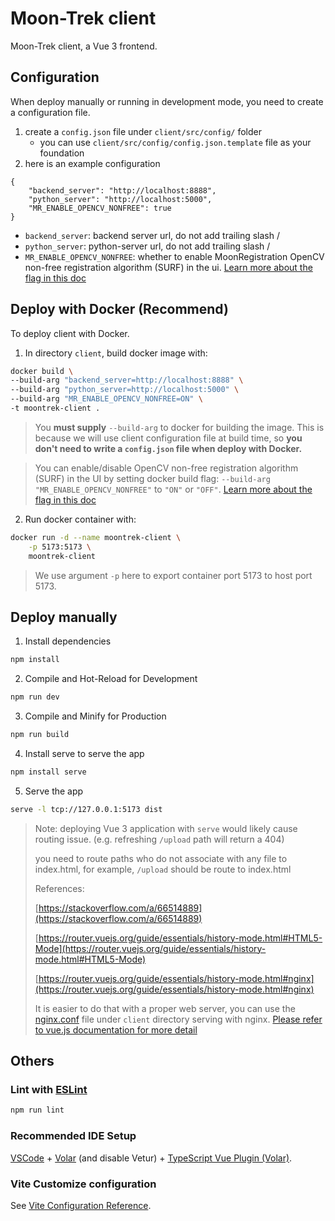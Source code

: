 # Moon-Trek client

Moon-Trek client, a Vue 3 frontend.


## Configuration

When deploy manually or running in development mode, you need to create a configuration file.

1. create a `config.json` file under `client/src/config/` folder
   * you can use `client/src/config/config.json.template` file as your foundation
2. here is an example configuration

```jsonc
{
    "backend_server": "http://localhost:8888",
    "python_server": "http://localhost:5000",
    "MR_ENABLE_OPENCV_NONFREE": true
}
```

* `backend_server`: backend server url, do not add trailing slash /
* `python_server`: python-server url, do not add trailing slash /
* `MR_ENABLE_OPENCV_NONFREE`: whether to enable MoonRegistration OpenCV non-free registration algorithm (SURF) in the ui. [Learn more about the flag in this doc](https://github.com/Gavin1937/MoonRegistration/blob/main/BUILDING.md#about-opencv-versions--modules)


## Deploy with Docker (Recommend)

To deploy client with Docker.

1. In directory `client`, build docker image with:

```sh
docker build \
--build-arg "backend_server=http://localhost:8888" \
--build-arg "python_server=http://localhost:5000" \
--build-arg "MR_ENABLE_OPENCV_NONFREE=ON" \
-t moontrek-client .
```

> You **must supply** `--build-arg` to docker for building the image. This is because we will use client configuration file at build time, so **you don't need to write a `config.json` file when deploy with Docker.**

> You can enable/disable OpenCV non-free registration algorithm (SURF) in the UI by setting docker build flag: `--build-arg "MR_ENABLE_OPENCV_NONFREE"` to `"ON"` or `"OFF"`. [Learn more about the flag in this doc](https://github.com/Gavin1937/MoonRegistration/blob/main/BUILDING.md#about-opencv-versions--modules)

2. Run docker container with:

```sh
docker run -d --name moontrek-client \
    -p 5173:5173 \
    moontrek-client
```

> We use argument `-p` here to export container port 5173 to host port 5173.


## Deploy manually

1. Install dependencies

```sh
npm install
```

2. Compile and Hot-Reload for Development

```sh
npm run dev
```

3. Compile and Minify for Production

```sh
npm run build
```

4. Install serve to serve the app

```sh
npm install serve
```

5. Serve the app

```sh
serve -l tcp://127.0.0.1:5173 dist
```

> Note: deploying Vue 3 application with `serve` would likely cause routing issue. (e.g. refreshing `/upload` path will return a 404)
> 
> you need to route paths who do not associate with any file to index.html, for example, `/upload` should be route to index.html
>
> References:
> 
> [https://stackoverflow.com/a/66514889](https://stackoverflow.com/a/66514889)
> 
> [https://router.vuejs.org/guide/essentials/history-mode.html#HTML5-Mode](https://router.vuejs.org/guide/essentials/history-mode.html#HTML5-Mode)
> 
> [https://router.vuejs.org/guide/essentials/history-mode.html#nginx](https://router.vuejs.org/guide/essentials/history-mode.html#nginx)
>
> It is easier to do that with a proper web server, you can use the [nginx.conf](./nginx.conf) file under `client` directory serving with nginx. [Please refer to vue.js documentation for more detail](https://router.vuejs.org/guide/essentials/history-mode.html#Example-Server-Configurations)


## Others

### Lint with [ESLint](https://eslint.org/)

```sh
npm run lint
```

### Recommended IDE Setup

[VSCode](https://code.visualstudio.com/) + [Volar](https://marketplace.visualstudio.com/items?itemName=Vue.volar) (and disable Vetur) + [TypeScript Vue Plugin (Volar)](https://marketplace.visualstudio.com/items?itemName=Vue.vscode-typescript-vue-plugin).

### Vite Customize configuration

See [Vite Configuration Reference](https://vitejs.dev/config/).


